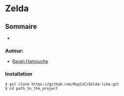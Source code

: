 # Zelda

## Sommaire
* 

### Auteur:
* [Rayan Hamouche](https://github.com/rayCoC)

### Installation

```
$ git clone https://github.com/RayCoC/Zelda-like.git
$ cd path_to_the_project
```
